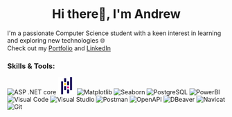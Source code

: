 <h1 align="center">Hi there👋, I'm Andrew</h1>

I'm a passionate Computer Science student with a keen interest in learning and exploring new technologies 🌐 <br/>
Check out my [Portfolio](https://andrewzgheib.me/) and [LinkedIn](https://www.linkedin.com/in/andrewzgheib/)
  
### Skills & Tools:
<div>
  <img src="https://cdn.jsdelivr.net/gh/devicons/devicon@latest/icons/dotnetcore/dotnetcore-original.svg" alt="ASP .NET core" width="40" height="40"/>
  <img src="https://raw.githubusercontent.com/devicons/devicon/2ae2a900d2f041da66e950e4d48052658d850630/icons/pandas/pandas-original.svg" alt="Pandas" width="40" height="40"/>
  <img src="https://cdn.jsdelivr.net/gh/devicons/devicon@latest/icons/matplotlib/matplotlib-original.svg" alt="Matplotlib" width="40" height="40"/>
  <img src="https://seaborn.pydata.org/_images/logo-mark-lightbg.svg" alt="Seaborn" width="40" height="40"/>
  <img src="https://cdn.jsdelivr.net/gh/devicons/devicon@latest/icons/postgresql/postgresql-original.svg" alt="PostgreSQL" width="40" height="40" />
  <img src="https://github.com/microsoft/PowerBI-Icons/blob/main/SVG/Power-BI.svg" alt="PowerBI" width="40" height="40"/>
  <img src="https://cdn.jsdelivr.net/gh/devicons/devicon@latest/icons/vscode/vscode-original.svg" alt="Visual Code" width="40" height="40"/>
  <img src="https://cdn.jsdelivr.net/gh/devicons/devicon@latest/icons/visualstudio/visualstudio-original.svg" alt="Visual Studio" width="40" height="40"/>
  <img src="https://cdn.jsdelivr.net/gh/devicons/devicon@latest/icons/postman/postman-original.svg" alt="Postman" width="40" height="40"/>
  <img src="https://cdn.jsdelivr.net/gh/devicons/devicon@latest/icons/openapi/openapi-original.svg" alt="OpenAPI" width="40" height="40"/>
  <img src="https://cdn.jsdelivr.net/gh/devicons/devicon@latest/icons/dbeaver/dbeaver-original.svg" alt="DBeaver" width="40" height="40"/>
  <img src="https://github.com/andrewzgheib/Football-Database-Analysis/assets/118852647/a812c59d-ed70-4b29-a63a-a5f74f65b660" alt="Navicat" width="40" height="40"/>
  <img src="https://cdn.jsdelivr.net/gh/devicons/devicon@latest/icons/git/git-plain.svg" alt="Git" width="40" height="40"/>
</div>

